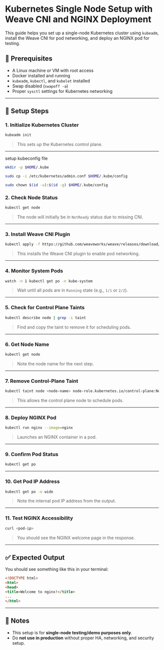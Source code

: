 # Kubernetes Single Node Setup with Weave CNI and NGINX Deployment

This guide helps you set up a single-node Kubernetes cluster using `kubeadm`, install the Weave CNI for pod networking, and deploy an NGINX pod for testing.

## 🧰 Prerequisites

- A Linux machine or VM with root access
- Docker installed and running
- `kubeadm`, `kubectl`, and `kubelet` installed
- Swap disabled (`swapoff -a`)
- Proper `sysctl` settings for Kubernetes networking

---

## 🚀 Setup Steps

### 1. Initialize Kubernetes Cluster

```bash
kubeadm init
```

> This sets up the Kubernetes control plane.

---
setup kubeconfig file

```bash
mkdir -p $HOME/.kube

sudo cp -i /etc/kubernetes/admin.conf $HOME/.kube/config

sudo chown $(id -u):$(id -g) $HOME/.kube/config

```

### 2. Check Node Status

```bash
kubectl get node
```

> The node will initially be in `NotReady` status due to missing CNI.

---

### 3. Install Weave CNI Plugin

```bash
kubectl apply -f https://github.com/weaveworks/weave/releases/download/v2.8.1/weave-daemonset-k8s.yaml
```

> This installs the Weave CNI plugin to enable pod networking.

---

### 4. Monitor System Pods

```bash
watch -n 1 kubectl get po -n kube-system
```

> Wait until all pods are in `Running` state (e.g., `1/1` or `2/2`).

---

### 5. Check for Control Plane Taints

```bash
kubectl describe node | grep -i taint
```

> Find and copy the taint to remove it for scheduling pods.

---

### 6. Get Node Name

```bash
kubectl get node
```

> Note the node name for the next step.

---

### 7. Remove Control-Plane Taint

```bash
kubectl taint node <node-name> node-role.kubernetes.io/control-plane:NoSchedule-
```

> This allows the control plane node to schedule pods.

---

### 8. Deploy NGINX Pod

```bash
kubectl run nginx --image=nginx
```

> Launches an NGINX container in a pod.

---

### 9. Confirm Pod Status

```bash
kubectl get po
```

---

### 10. Get Pod IP Address

```bash
kubectl get po -o wide
```

> Note the internal pod IP address from the output.

---

### 11. Test NGINX Accessibility

```bash
curl <pod-ip>
```

> You should see the NGINX welcome page in the response.

---

## ✅ Expected Output

You should see something like this in your terminal:

```html
<!DOCTYPE html>
<html>
<head>
<title>Welcome to nginx!</title>
...
</html>
```

---

## 📎 Notes

- This setup is for **single-node testing/demo purposes only**.
- Do **not use in production** without proper HA, networking, and security setup.
